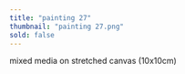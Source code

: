 ```yaml
---
title: "painting 27"
thumbnail: "painting 27.png"
sold: false
---
```

mixed media on stretched canvas (10x10cm)